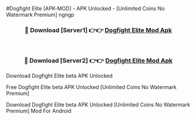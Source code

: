 #Dogfight Elite [APK-MOD] - APK Unlocked - [Unlimited Coins No Watermark Premium] ngngp



<div align="center">

<h3>🔴 Download [Server1] 👉👉 <a href="https://momento.my/?title=Dogfight_Elite">Dogfight Elite Mod Apk</a></h3><br>

<h3>🔴 Download [Server2] 👉👉 <a href="https://momento.my/?title=Dogfight_Elite">Dogfight Elite Mod Apk</a></h3>
</div>



Download Dogfight Elite beta APK Unlocked

Free Dogfight Elite beta APK Unlocked [Unlimited Coins No Watermark Premium]

Download Dogfight Elite beta APK Unlocked [Unlimited Coins No Watermark Premium] Mod For Android

